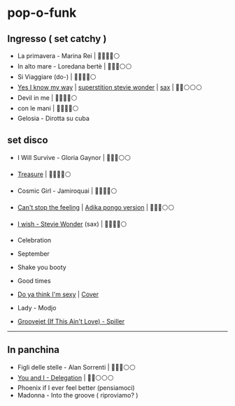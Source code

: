 # pop-o-funk

## Ingresso ( set catchy )

- La primavera - Marina Rei | 🔵🔵🔵🔵⚪️ 
- In alto mare - Loredana bertè | 🔵🔵🔵⚪️⚪️
- Si Viaggiare (do-) | 🔵🔵🔵🔵⚪️ 
- [Yes I know my way](https://www.youtube.com/watch?v=zNuQ_x5-JsI) | [superstition stevie wonder](https://www.youtube.com/watch?v=ooVGZ-W14O8) | [sax](https://www.youtube.com/watch?v=0KyYntXJYDI) | 🔵🔵⚪️⚪️⚪️
- Devil in me | 🔵🔵🔵🔵⚪️ 
- con le mani | 🔵🔵🔵🔵⚪️
- Gelosia - Dirotta su cuba  

## set disco

- I Will Survive - Gloria Gaynor | 🔵🔵🔵⚪️⚪️
- [Treasure](https://www.youtube.com/watch?v=lGMw-XGpcfw) | 🔵🔵🔵🔵⚪️ 
- Cosmic Girl - Jamiroquai | 🔵🔵🔵🔵⚪️ 
- [Can't stop the feeling](https://www.youtube.com/watch?vru0K8uYEZWw) | [Adika pongo version](https://www.youtube.com/watch?app=desktop&v=JIlEocyaaRE) | 🔵🔵🔵⚪️⚪️
- [I wish - Stevie Wonder](https://youtu.be/8y_23ohvmoI?feature=shared) (sax) | 🔵🔵🔵🔵⚪️ 

- Celebration 
- September
- Shake you booty
- Good times
- [Do ya think I'm sexy](https://www.youtube.com/watch?v=Hphwfq1wLJs) | [Cover](https://www.youtube.com/watch?v=G8xvVPoVMKo)

- Lady - Modjo
- [Groovejet (If This Ain't Love) - Spiller](https://www.youtube.com/watch?v=VOdgbRx4ihQ)
-----


## In panchina
- Figli delle stelle - Alan Sorrenti | 🔵🔵🔵⚪️⚪️
- [You and I - Delegation](https://youtu.be/D6MMZfbJp3w?feature=shared) | 🔵🔵⚪️⚪️⚪️ 
- Phoenix if I ever feel better (pensiamoci)
- Madonna - Into the groove ( riproviamo? )
